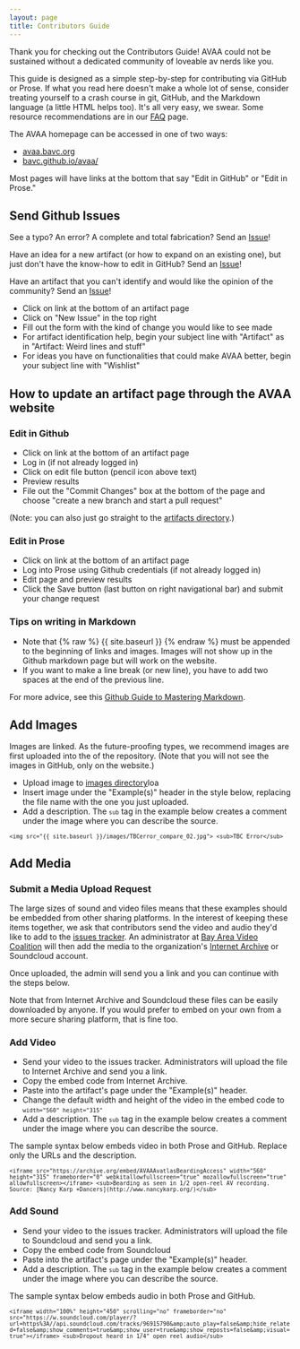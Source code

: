 ```yaml
---
layout: page
title: Contributors Guide
---
```

Thank you for checking out the Contributors Guide! AVAA could not be sustained without a dedicated community of loveable av nerds like you. 

This guide is designed as a simple step-by-step for contributing via GitHub or Prose. If what you read here doesn't make a whole lot of sense, consider treating yourself to a crash course in git, GitHub, and the Markdown language (a little HTML helps too). It's all very easy, we swear. Some resource recommendations are in our <a href="https://bavc.github.io/avaa/faq.html">FAQ</a> page. 

The AVAA homepage can be accessed in one of two ways: 

- <a href="https://avaa.bavc.org">avaa.bavc.org</a>
- <a href="https://bavc.github.io/avaa/">bavc.github.io/avaa/</a>

Most pages will have links at the bottom that say "Edit in GitHub" or "Edit in Prose." 

## Send Github Issues

See a typo? An error? A complete and total fabrication? Send an <a href="https://github.com/bavc/avaa/issues">Issue</a>! 

Have an idea for a new artifact (or how to expand on an existing one), but just don't have the know-how to edit in GitHub? Send an <a href="https://github.com/bavc/avaa/issues">Issue</a>!

Have an artifact that you can't identify and would like the opinion of the community? Send an <a href="https://github.com/bavc/avaa/issues">Issue</a>! 

- Click on link at the bottom of an artifact page
- Click on "New Issue" in the top right
- Fill out the form with the kind of change you would like to see made
- For artifact identification help, begin your subject line with "Artifact" as in "Artifact: Weird lines and stuff" 
- For ideas you have on functionalities that could make AVAA better, begin your subject line with "Wishlist" 

## How to update an artifact page through the AVAA website 

### Edit in Github

- Click on link at the bottom of an artifact page
- Log in (if not already logged in)
- Click on edit file button (pencil icon above text)
- Preview results
- File out the "Commit Changes" box at the bottom of the page and choose "create a new branch and start a pull request"

(Note: you can also just go straight to the <a href="https://github.com/bavc/avaa/tree/master/_artifacts">artifacts directory</a>.)

### Edit in Prose

- Click on link at the bottom of an artifact page
- Log into Prose using Github credentials (if not already logged in)
- Edit page and preview results
- Click the Save button (last button on right navigational bar) and submit your change request

### Tips on writing in Markdown

* Note that {% raw %} {{ site.baseurl }} {% endraw %} must be appended to the beginning of links and images. Images will not show up in the Github markdown page but will work on the website.
* If you want to make a line break (or new line), you have to add two spaces at the end of the previous line.  

For more advice, see this [Github Guide to Mastering Markdown](https://guides.github.com/features/mastering-markdown/).  

## Add Images

Images are linked. As the future-proofing types, we recommend images are first uploaded into the  of the repository. (Note that you will not see the images in GitHub, only on the website.) 

- Upload image to <a href="https://github.com/bavc/avaa/tree/master/images">images directory</a>loa
- Insert image under the "Example(s)" header in the style below, replacing the file name with the one you just uploaded. 
- Add a description. The <small>```sub```</small> tag in the example below creates a comment under the image where you can describe the source. 

<small>```<img src="{{ site.baseurl }}/images/TBCerror_compare_02.jpg">
<sub>TBC Error</sub>```</small>

## Add Media

### Submit a Media Upload Request

The large sizes of sound and video files means that these examples should be embedded from other sharing platforms. In the interest of keeping these items together, we ask that contributors send the video and audio they'd like to add to the <a href="https://github.com/bavc/avaa/issues">issues tracker</a>. An administrator at <a href="www.bavc.org/preserve-media">Bay Area Video Coalition</a> will then add the media to the organization's <a href="https://archive.org/search.php?query=%23AVAA">Internet Archive</a> or Soundcloud account. 

Once uploaded, the admin will send you a link and you can continue with the steps below. 

Note that from Internet Archive and Soundcloud these files can be easily downloaded by anyone. If you would prefer to embed on your own from a more secure sharing platform, that is fine too. 

### Add Video

- Send your video to the issues tracker. Administrators will upload the file to Internet Archive and send you a link. 
- Copy the embed code from Internet Archive. 
- Paste into the artifact's page under the "Example(s)" header. 
- Change the default width and height of the video in the embed code to <small>```width="560" height="315"```</small>
- Add a description. The <small>```sub```</small> tag in the example below creates a comment under the image where you can describe the source. 

The sample syntax below embeds video in both Prose and GitHub. Replace only the URLs and the description.

<small>```<iframe src="https://archive.org/embed/AVAAAvatlasBeardingAccess" width="560" height="315" frameborder="0" webkitallowfullscreen="true" mozallowfullscreen="true" allowfullscreen></iframe>
<sub>Bearding as seen in 1/2 open-reel AV recording. Source: [Nancy Karp +Dancers](http://www.nancykarp.org/)</sub>```</small>

### Add Sound 

- Send your video to the issues tracker. Administrators will upload the file to Soundcloud and send you a link. 
- Copy the embed code from Soundcloud
- Paste into the artifact's page under the "Example(s)" header. 
- Add a description. The <small>```sub```</small> tag in the example below creates a comment under the image where you can describe the source. 

The sample syntax below embeds audio in both Prose and GitHub.

<small>```<iframe width="100%" height="450" scrolling="no" frameborder="no" src="https://w.soundcloud.com/player/?url=https%3A//api.soundcloud.com/tracks/96915790&amp;auto_play=false&amp;hide_related=false&amp;show_comments=true&amp;show_user=true&amp;show_reposts=false&amp;visual=true"></iframe>
<sub>Dropout heard in 1/4" open reel audio</sub>```</small>


